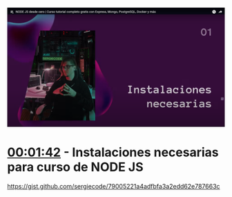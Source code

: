 ![1748883925985](image/Instalacionesnecesarias/1748883925985.png)



# [00:01:42](https://www.youtube.com/watch?v=I17ln313Pjk&t=102s) - Instalaciones necesarias para curso de NODE JS

https://gist.github.com/sergiecode/79005221a4adfbfa3a2edd62e787663c
